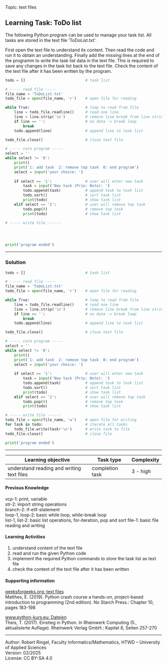 Topic: text files

## Learning Task: ToDo list

The following Python program can be used to manage your task list. All tasks
are stored in the text file 'ToDoList.txt'.

First open the text file to understand its content. Then read the code and run
it to obtain an understanding. 
Finally add the missing lines at the end of the programm to write the task list
data in the text file. This is required to save any changes in the task list
back to the text file.
Check the content of the text file after it has been written by the program.

``` python
todo = []                           # task list 

# ----- read file -----
file_name = 'ToDoList.txt'         
todo_file = open(file_name, 'r')    # open file for reading

while True:                         # loop to read from file
    line = todo_file.readline()     # read one line
    line = line.strip('\n')         # remove line break from line string
    if line == '':                  # no data -> break loop
        break
    todo.append(line)               # append line to task list

todo_file.close()                   # close text file

# ----- core program -----
select = ''
while select != '0':
    print()
    print('1: add task  2: remove top task  0: end program')
    select = input('your choice: ')
    
    if select == '1':               # user will enter new task  
        task = input('New task (Prio: Note): ')
        todo.append(task)           # append task to task list
        todo.sort()                 # sort task list
        print(todo)                 # show task list
    elif select == '2':             # user will remove top task
        todo.pop(0)                 # remove top task
        print(todo)                 # show task list

# ----- write file ------




print('program ended')
```

---------------------------------------

### Solution

``` python
todo = []                           # task list 

# ----- read file -----
file_name = 'ToDoList.txt'         
todo_file = open(file_name, 'r')    # open file for reading

while True:                         # loop to read from file
    line = todo_file.readline()     # read one line
    line = line.strip('\n')         # remove line break from line string
    if line == '':                  # no data -> break loop
        break
    todo.append(line)               # append line to task list

todo_file.close()                   # close text file

# ----- core program -----
select = ''
while select != '0':
    print()
    print('1: add task  2: remove top task  0: end program')
    select = input('your choice: ')
    
    if select == '1':               # user will enter new task  
        task = input('New task (Prio: Note): ')
        todo.append(task)           # append task to task list
        todo.sort()                 # sort task list
        print(todo)                 # show task list
    elif select == '2':             # user will remove top task
        todo.pop(0)                 # remove top task
        print(todo)                 # show task list

# ----- write file ------
todo_file = open(file_name, 'w')    # open file for writing
for task in todo:                   # iterate all tasks
    todo_file.write(task+'\n')      # write task to file
todo_file.close()                   # close file

print('program ended')
```

---------------------------------------

| **Learning objective**                         | **Task type**   | **Complexity** |
| ---------------------------------------------- | --------------- | -------------- |
| understand reading and writing text files      | completion task | 3 - high       |

#### Previous Knowledge

vcp-1: print, variable  
str-2: import string operations  
branch-2: if-elif-statement  
loop-1, loop-2: basic while loop, while-break loop  
list-1, list-2: basic list operations, for-iteration, pop and sort
file-1: basic file reading and writing 

#### Learning Activities

1) understand content of the text file
2) read and run the given Python code
3) implement the required Python commands to store the task list as text file
4) check the content of the text file after it has been written

#### Supporting information

[geeksforgeeks.org: text files](https://www.geeksforgeeks.org/reading-writing-text-files-python/)  
Matthes, E. (2019). Python crash course a hands-on, project-based introduction to programming (2nd edition). No Starch Press.: Chapter 10, pages 183-198  

[www.python-kurs.eu: Dateien](https://www.python-kurs.eu/python3_dateien.php)  
Theis, T. (2017). Einstieg in Python. In Rheinwerk Computing (5., aktualisierte Auflage). Rheinwerk Verlag GmbH.: Kapitel 8, Seiten 257-270

---------------------------------------
Author: Robert Ringel, Faculty Informatics/Mathematics, HTWD – University of Applied Sciences  
Version: 02/2025  
License: CC BY-SA 4.0